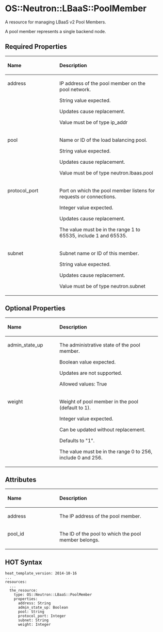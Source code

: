 # OS::Neutron::LBaaS::PoolMember<a name="EN-US_TOPIC_0088407163"></a>

A resource for managing LBaaS v2 Pool Members.

A pool member represents a single backend node.

## Required Properties<a name="section03651213153317"></a>

<a name="table166061443133415"></a>
<table><thead align="left"><tr id="row964719396425"><th class="cellrowborder" valign="top" width="34%" id="mcps1.1.3.1.1"><p id="p15606174310343"><a name="p15606174310343"></a><a name="p15606174310343"></a><strong id="b6201122424114"><a name="b6201122424114"></a><a name="b6201122424114"></a>Name</strong></p>
</th>
<th class="cellrowborder" valign="top" width="66%" id="mcps1.1.3.1.2"><p id="p1560654313344"><a name="p1560654313344"></a><a name="p1560654313344"></a><strong id="b1202192414413"><a name="b1202192414413"></a><a name="b1202192414413"></a>Description</strong></p>
</th>
</tr>
</thead>
<tbody><tr id="row1964711397425"><td class="cellrowborder" valign="top" width="34%" headers="mcps1.1.3.1.1 "><p id="p7606343203419"><a name="p7606343203419"></a><a name="p7606343203419"></a>address</p>
</td>
<td class="cellrowborder" valign="top" width="66%" headers="mcps1.1.3.1.2 "><p id="p38878096"><a name="p38878096"></a><a name="p38878096"></a>IP address of the pool member on the pool network.</p>
<p id="p14358552"><a name="p14358552"></a><a name="p14358552"></a>String value expected.</p>
<p id="p62118104"><a name="p62118104"></a><a name="p62118104"></a>Updates cause replacement.</p>
<p id="p22192026"><a name="p22192026"></a><a name="p22192026"></a>Value must be of type ip_addr</p>
</td>
</tr>
<tr id="row56473391421"><td class="cellrowborder" valign="top" width="34%" headers="mcps1.1.3.1.1 "><p id="p76061443133411"><a name="p76061443133411"></a><a name="p76061443133411"></a>pool</p>
</td>
<td class="cellrowborder" valign="top" width="66%" headers="mcps1.1.3.1.2 "><p id="p52723697"><a name="p52723697"></a><a name="p52723697"></a>Name or ID of the load balancing pool.</p>
<p id="p4751232"><a name="p4751232"></a><a name="p4751232"></a>String value expected.</p>
<p id="p42761093"><a name="p42761093"></a><a name="p42761093"></a>Updates cause replacement.</p>
<p id="p49305521"><a name="p49305521"></a><a name="p49305521"></a>Value must be of type neutron.lbaas.pool</p>
</td>
</tr>
<tr id="row16473392427"><td class="cellrowborder" valign="top" width="34%" headers="mcps1.1.3.1.1 "><p id="p16063439344"><a name="p16063439344"></a><a name="p16063439344"></a>protocol_port</p>
</td>
<td class="cellrowborder" valign="top" width="66%" headers="mcps1.1.3.1.2 "><p id="p34324266"><a name="p34324266"></a><a name="p34324266"></a>Port on which the pool member listens for requests or connections.</p>
<p id="p40482946"><a name="p40482946"></a><a name="p40482946"></a>Integer value expected.</p>
<p id="p28802196"><a name="p28802196"></a><a name="p28802196"></a>Updates cause replacement.</p>
<p id="p57893179"><a name="p57893179"></a><a name="p57893179"></a>The value must be in the range 1 to 65535, include 1 and 65535.</p>
</td>
</tr>
<tr id="row16647139104210"><td class="cellrowborder" valign="top" width="34%" headers="mcps1.1.3.1.1 "><p id="p1860634323411"><a name="p1860634323411"></a><a name="p1860634323411"></a>subnet</p>
</td>
<td class="cellrowborder" valign="top" width="66%" headers="mcps1.1.3.1.2 "><p id="p58835921"><a name="p58835921"></a><a name="p58835921"></a>Subnet name or ID of this member.</p>
<p id="p59761242"><a name="p59761242"></a><a name="p59761242"></a>String value expected.</p>
<p id="p980267"><a name="p980267"></a><a name="p980267"></a>Updates cause replacement.</p>
<p id="p8822405"><a name="p8822405"></a><a name="p8822405"></a>Value must be of type neutron.subnet</p>
</td>
</tr>
</tbody>
</table>

## Optional Properties<a name="section328442319338"></a>

<a name="table5627184183616"></a>
<table><thead align="left"><tr id="row1273616258506"><th class="cellrowborder" valign="top" width="34%" id="mcps1.1.3.1.1"><p id="p96281543366"><a name="p96281543366"></a><a name="p96281543366"></a><strong id="b273610253504"><a name="b273610253504"></a><a name="b273610253504"></a>Name</strong></p>
</th>
<th class="cellrowborder" valign="top" width="66%" id="mcps1.1.3.1.2"><p id="p1162918412364"><a name="p1162918412364"></a><a name="p1162918412364"></a><strong id="b13737122585019"><a name="b13737122585019"></a><a name="b13737122585019"></a>Description</strong></p>
</th>
</tr>
</thead>
<tbody><tr id="row1373722515015"><td class="cellrowborder" valign="top" width="34%" headers="mcps1.1.3.1.1 "><p id="p5630154203616"><a name="p5630154203616"></a><a name="p5630154203616"></a>admin_state_up</p>
</td>
<td class="cellrowborder" valign="top" width="66%" headers="mcps1.1.3.1.2 "><p id="p37523045"><a name="p37523045"></a><a name="p37523045"></a>The administrative state of the pool member.</p>
<p id="p2163093"><a name="p2163093"></a><a name="p2163093"></a>Boolean value expected.</p>
<p id="p19467837"><a name="p19467837"></a><a name="p19467837"></a>Updates are not supported.</p>
<p id="p40992807"><a name="p40992807"></a><a name="p40992807"></a>Allowed values: True</p>
</td>
</tr>
<tr id="row1473952512507"><td class="cellrowborder" valign="top" width="34%" headers="mcps1.1.3.1.1 "><p id="p1118019338365"><a name="p1118019338365"></a><a name="p1118019338365"></a>weight</p>
</td>
<td class="cellrowborder" valign="top" width="66%" headers="mcps1.1.3.1.2 "><p id="p32083086"><a name="p32083086"></a><a name="p32083086"></a>Weight of pool member in the pool (default to 1).</p>
<p id="p20312325"><a name="p20312325"></a><a name="p20312325"></a>Integer value expected.</p>
<p id="p48593202"><a name="p48593202"></a><a name="p48593202"></a>Can be updated without replacement.</p>
<p id="p34685638"><a name="p34685638"></a><a name="p34685638"></a>Defaults to "1".</p>
<p id="p43735290"><a name="p43735290"></a><a name="p43735290"></a>The value must be in the range 0 to 256, include 0 and 256.</p>
</td>
</tr>
</tbody>
</table>

## Attributes<a name="section9427153020337"></a>

<a name="table798095683619"></a>
<table><thead align="left"><tr id="row10800019105119"><th class="cellrowborder" valign="top" width="34%" id="mcps1.1.3.1.1"><p id="p2983756123616"><a name="p2983756123616"></a><a name="p2983756123616"></a><strong id="b480171935115"><a name="b480171935115"></a><a name="b480171935115"></a>Name</strong></p>
</th>
<th class="cellrowborder" valign="top" width="66%" id="mcps1.1.3.1.2"><p id="p49841456103610"><a name="p49841456103610"></a><a name="p49841456103610"></a><strong id="b28021819145112"><a name="b28021819145112"></a><a name="b28021819145112"></a>Description</strong></p>
</th>
</tr>
</thead>
<tbody><tr id="row12803181916513"><td class="cellrowborder" valign="top" width="34%" headers="mcps1.1.3.1.1 "><p id="p89851256133611"><a name="p89851256133611"></a><a name="p89851256133611"></a>address</p>
</td>
<td class="cellrowborder" valign="top" width="66%" headers="mcps1.1.3.1.2 "><p id="p139891456203618"><a name="p139891456203618"></a><a name="p139891456203618"></a>The IP address of the pool member.</p>
</td>
</tr>
<tr id="row20806121916511"><td class="cellrowborder" valign="top" width="34%" headers="mcps1.1.3.1.1 "><p id="p16990956113616"><a name="p16990956113616"></a><a name="p16990956113616"></a>pool_id</p>
</td>
<td class="cellrowborder" valign="top" width="66%" headers="mcps1.1.3.1.2 "><p id="p109921656133612"><a name="p109921656133612"></a><a name="p109921656133612"></a>The ID of the pool to which the pool member belongs.</p>
</td>
</tr>
</tbody>
</table>

## HOT Syntax<a name="section9211938133310"></a>

```
heat_template_version: 2014-10-16
...
resources:
  ...
  the_resource:
    type: OS::Neutron::LBaaS::PoolMember
    properties:
      address: String
      admin_state_up: Boolean
      pool: String
      protocol_port: Integer
      subnet: String
      weight: Integer
```

